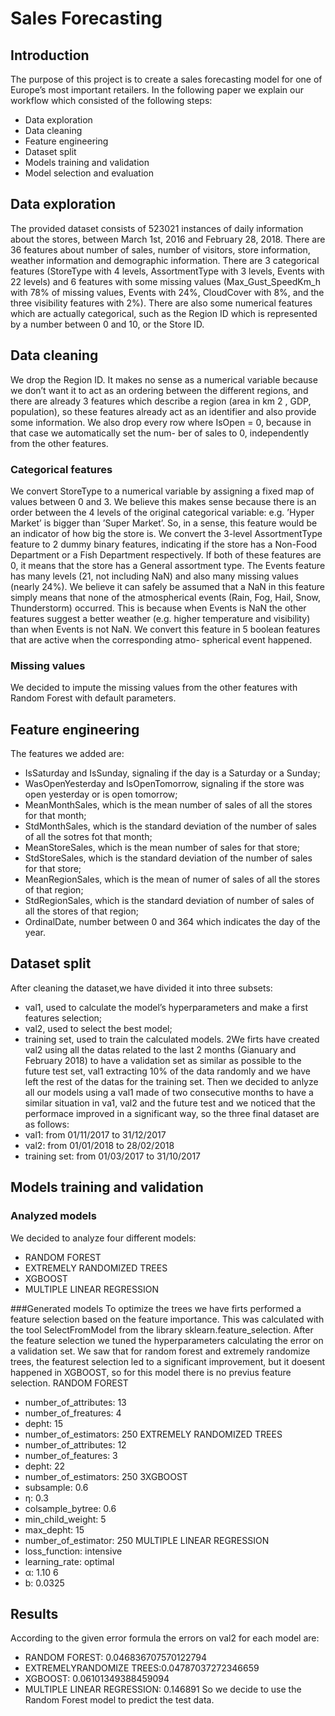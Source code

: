 # Sales Forecasting

## Introduction
The purpose of this project is to create a sales forecasting model for one of Europe’s most important
retailers. In the following paper we explain our workflow which consisted of the following steps:
* Data exploration
* Data cleaning
* Feature engineering
* Dataset split
* Models training and validation
* Model selection and evaluation

## Data exploration
The provided dataset consists of 523021 instances of daily information about the stores, between
March 1st, 2016 and February 28, 2018. There are 36 features about number of sales, number of
visitors, store information, weather information and demographic information.
There are 3 categorical features (StoreType with 4 levels, AssortmentType with 3 levels, Events
with 22 levels) and 6 features with some missing values (Max_Gust_SpeedKm_h with 78% of
missing values, Events with 24%, CloudCover with 8%, and the three visibility features with 2%).
There are also some numerical features which are actually categorical, such as the Region ID
which is represented by a number between 0 and 10, or the Store ID.

## Data cleaning
We drop the Region ID. It makes no sense as a numerical variable because we don’t want it to
act as an ordering between the different regions, and there are already 3 features which describe
a region (area in km 2 , GDP, population), so these features already act as an identifier and also
provide some information.
We also drop every row where IsOpen = 0, because in that case we automatically set the num-
ber of sales to 0, independently from the other features.

### Categorical features
We convert StoreType to a numerical variable by assigning a fixed map of values between 0 and 3.
We believe this makes sense because there is an order between the 4 levels of the original categorical
variable: e.g. ’Hyper Market’ is bigger than ’Super Market’. So, in a sense, this feature would be
an indicator of how big the store is.
We convert the 3-level AssortmentType feature to 2 dummy binary features, indicating if the
store has a Non-Food Department or a Fish Department respectively. If both of these features are
0, it means that the store has a General assortment type.
The Events feature has many levels (21, not including NaN) and also many missing values
(nearly 24%).
We believe it can safely be assumed that a NaN in this feature simply means that none of
the atmospherical events (Rain, Fog, Hail, Snow, Thunderstorm) occurred. This is because when
Events is NaN the other features suggest a better weather (e.g. higher temperature and visibility)
than when Events is not NaN.
We convert this feature in 5 boolean features that are active when the corresponding atmo-
spherical event happened.

### Missing values
We decided to impute the missing values from the other features with Random Forest with default
parameters.

## Feature engineering
The features we added are:
* IsSaturday and IsSunday, signaling if the day is a Saturday or a Sunday;
* WasOpenYesterday and IsOpenTomorrow, signaling if the store was open yesterday or is
open tomorrow;
* MeanMonthSales, which is the mean number of sales of all the stores for that month;
* StdMonthSales, which is the standard deviation of the number of sales of all the sotres fot
that month;
* MeanStoreSales, which is the mean number of sales for that store;
* StdStoreSales, which is the standard deviation of the number of sales for that store;
* MeanRegionSales, which is the mean of numer of sales of all the stores of that region;
* StdRegionSales, which is the standard deviation of number of sales of all the stores of that
region;
* OrdinalDate, number between 0 and 364 which indicates the day of the year.

## Dataset split
After cleaning the dataset,we have divided it into three subsets:
* val1, used to calculate the model’s hyperparameters and make a first features selection;
* val2, used to select the best model;
* training set, used to train the calculated models.
2We firts have created val2 using all the datas related to the last 2 months (Gianuary and
February 2018) to have a validation set as similar as possible to the future test set, val1 extracting
10% of the data randomly and we have left the rest of the datas for the training set.
Then we decided to anlyze all our models using a val1 made of two consecutive months to have
a similar situation in va1, val2 and the future test and we noticed that the performace improved
in a significant way, so the three final dataset are as follows:
* val1: from 01/11/2017 to 31/12/2017
* val2: from 01/01/2018 to 28/02/2018
* training set: from 01/03/2017 to 31/10/2017

## Models training and validation

### Analyzed models
We decided to analyze four different models:
* RANDOM FOREST
* EXTREMELY RANDOMIZED TREES
* XGBOOST
* MULTIPLE LINEAR REGRESSION

###Generated models
To optimize the trees we have firts performed a feature selection based on the feature importance.
This was calculated with the tool SelectFromModel from the library sklearn.feature_selection.
After the feature selection we tuned the hyperparameters calculating the error on a validation
set. We saw that for random forest and extremely randomize trees, the featurest selection led to
a significant improvement, but it doesent happened in XGBOOST, so for this model there is no
previus feature selection.
RANDOM FOREST
* number_of_attributes: 13
* number_of_freatures: 4
* depht: 15
* number_of_estimators: 250
EXTREMELY RANDOMIZED TREES
* number_of_attributes: 12
* number_of_features: 3
* depht: 22
* number_of_estimators: 250
3XGBOOST
* subsample: 0.6
* η: 0.3
* colsample_bytree: 0.6
* min_child_weight: 5
* max_depht: 15
* number_of_estimator: 250
MULTIPLE LINEAR REGRESSION
* loss_function: intensive
* learning_rate: optimal
* α: 1.10 6
* b: 0.0325

## Results
According to the given error formula the errors on val2 for each model are:
* RANDOM FOREST: 0.046836707570122794
* EXTREMELYRANDOMIZE TREES:0.04787037272346659
* XGBOOST: 0.06101349388459094
* MULTIPLE LINEAR REGRESSION: 0.146891
So we decide to use the Random Forest model to predict the test data.
